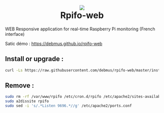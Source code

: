<h1 align="center">
	<img src="https://debmus.github.io/rpifo-web/img/favicon.png"> 
    <br>
    Rpifo-web
</h1>

WEB Responsive application for real-time Raspberry Pi monitoring (French interface)

Satic démo :
https://debmus.github.io/rpifo-web

## Install or upgrade :
```bash
curl -Ls https://raw.githubusercontent.com/debmus/rpifo-web/master/install.sh| sudo bash
```

## Remove :
```bash
sudo rm -rf /var/www/rpifo /etc/cron.d/rpifo /etc/apache2/sites-available/rpifo.conf
sudo a2dissite rpifo
sudo sed -i 's/.*Listen 9696.*//g' /etc/apache2/ports.conf
```